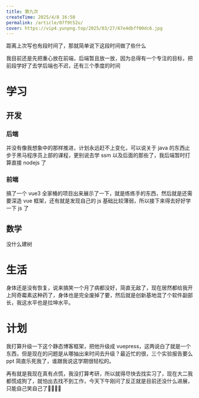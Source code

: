 ```yaml
---
title: 第九次
createTime: 2025/4/8 16:50
permalink: /article/07f9t52u/
cover: https://vip4.yunpng.top/2025/03/27/67e4dbff00dc6.jpg
---
```

距离上次写也有段时间了，那就简单说下这段时间做了些什么

我目前还是先把重心放在前端，后端暂且放一放，因为总得有一个专注的目标，把前段学好了去学后端也不迟，还有三个季度的时间

# 学习

## 开发

### 后端

并没有像我想象中的那样推进，计划永远赶不上变化，可以说关于 java 的东西止步于黑马程序员上部的课程，更别说去学 ssm 以及后面的那些了，我后端暂时打算直接 nodejs 了

### 前端

搞了一个 vue3 全家桶的项目出来展示了一下，就是练练手的东西，然后就是还需要深造 vue 框架，还有就是发现自己的 js 基础比较薄弱，所以接下来得去好好学一下 js 了

## 数学

没什么建树

# 生活

身体还是没有恢复，说来搞笑一个月了病都没好，简直无敌了，现在居然都给我开上阿奇霉素这种药了，身体也是完全废掉了要，然后就是创新基地混了个软件副部长，我这水平也是拉坤水平。

# 计划

我打算升级一下这个静态博客框架，把他升级成 vuepress，这两说白了就是一个东西，但是现在的问题是从哪抽出来时间去升级？最近忙的很，三个实验报告要么 ppt 简直乐死我了，谁跟我说这学期很轻松的。

再有就是我现在真有点慌，我没打算考研，所以就得尽快去找实习了，现在大二我都慌成狗了，就怕出去找不到工作，今天下午刚问了反正就是目前还没什么进展，只能自己笑自己了🤣🤣🤣🤣